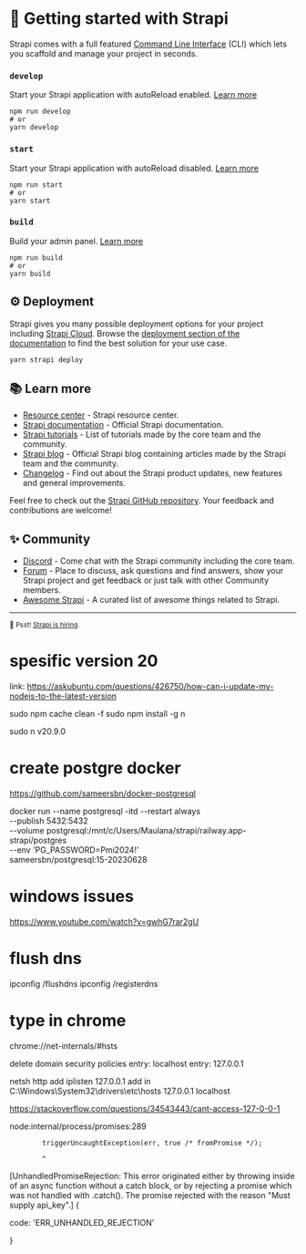 # 🚀 Getting started with Strapi

Strapi comes with a full featured [Command Line Interface](https://docs.strapi.io/dev-docs/cli) (CLI) which lets you scaffold and manage your project in seconds.

### `develop`

Start your Strapi application with autoReload enabled. [Learn more](https://docs.strapi.io/dev-docs/cli#strapi-develop)

```
npm run develop
# or
yarn develop
```

### `start`

Start your Strapi application with autoReload disabled. [Learn more](https://docs.strapi.io/dev-docs/cli#strapi-start)

```
npm run start
# or
yarn start
```

### `build`

Build your admin panel. [Learn more](https://docs.strapi.io/dev-docs/cli#strapi-build)

```
npm run build
# or
yarn build
```

## ⚙️ Deployment

Strapi gives you many possible deployment options for your project including [Strapi Cloud](https://cloud.strapi.io). Browse the [deployment section of the documentation](https://docs.strapi.io/dev-docs/deployment) to find the best solution for your use case.

```
yarn strapi deploy
```

## 📚 Learn more

- [Resource center](https://strapi.io/resource-center) - Strapi resource center.
- [Strapi documentation](https://docs.strapi.io) - Official Strapi documentation.
- [Strapi tutorials](https://strapi.io/tutorials) - List of tutorials made by the core team and the community.
- [Strapi blog](https://strapi.io/blog) - Official Strapi blog containing articles made by the Strapi team and the community.
- [Changelog](https://strapi.io/changelog) - Find out about the Strapi product updates, new features and general improvements.

Feel free to check out the [Strapi GitHub repository](https://github.com/strapi/strapi). Your feedback and contributions are welcome!

## ✨ Community

- [Discord](https://discord.strapi.io) - Come chat with the Strapi community including the core team.
- [Forum](https://forum.strapi.io/) - Place to discuss, ask questions and find answers, show your Strapi project and get feedback or just talk with other Community members.
- [Awesome Strapi](https://github.com/strapi/awesome-strapi) - A curated list of awesome things related to Strapi.

---

<sub>🤫 Psst! [Strapi is hiring](https://strapi.io/careers).</sub>

# spesific version 20
link: https://askubuntu.com/questions/426750/how-can-i-update-my-nodejs-to-the-latest-version

sudo npm cache clean -f
sudo npm install -g n
<!-- sudo n stable -->
sudo n v20.9.0

# create postgre docker
https://github.com/sameersbn/docker-postgresql

docker run --name postgresql -itd --restart always \
  --publish 5432:5432 \
  --volume postgresql:/mnt/c/Users/Maulana/strapi/railway.app-strapi/postgres \
  --env 'PG_PASSWORD=Pmi2024!' \
  sameersbn/postgresql:15-20230628

# windows issues
https://www.youtube.com/watch?v=gwhG7rar2gU

# flush dns
ipconfig /flushdns
ipconfig /registerdns
# type in chrome
chrome://net-internals/#hsts

delete domain security policies
entry: localhost
entry: 127.0.0.1

netsh http add iplisten 127.0.0.1
add in C:\Windows\System32\drivers\etc\hosts
127.0.0.1 localhost

https://stackoverflow.com/questions/34543443/cant-access-127-0-0-1

node:internal/process/promises:289

            triggerUncaughtException(err, true /* fromPromise */);

            ^

[UnhandledPromiseRejection: This error originated either by throwing inside of an async function without a catch block, or by rejecting a promise which was not handled with .catch(). The promise rejected with the reason "Must supply api_key".] {

  code: 'ERR_UNHANDLED_REJECTION'

}

 